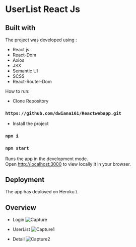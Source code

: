 # UserList React Js

## Built with

The project was developed using :
* React js
* React-Dom
* Axios
* JSX
* Semantic UI
* SCSS
* React-Router-Dom

How to run:
 * Clone Repository
### `https://github.com/dwiana161/Reactwebapp.git`

* Install the project
### `npm i`

### `npm start`

Runs the app in the development mode.\
Open [http://localhost:3000](http://localhost:3000) to view locally it in your browser.

## Deployment
The app has deployed on Heroku.\

## Overview

* Login
![Capture](https://user-images.githubusercontent.com/55675935/197307188-245745de-6e19-4431-8e2c-1220a0e23042.PNG)

* UserList
![Capture1](https://user-images.githubusercontent.com/55675935/197307178-cdbcbe67-4978-412a-91f1-60b876a14183.PNG)

* Detail
![Capture2](https://user-images.githubusercontent.com/55675935/197307186-95deb421-3889-4e4c-be99-2e6ff21cd82d.PNG)



